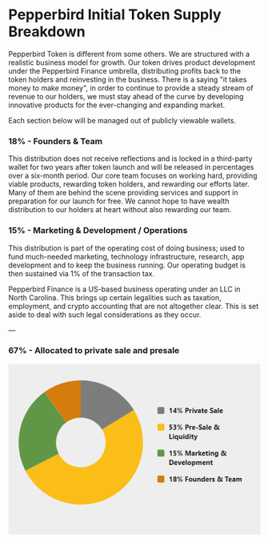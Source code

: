 # Pepperbird Initial Token Supply Breakdown

Pepperbird Token is different from some others. We are structured with a realistic business model for growth. Our token drives product development under the Pepperbird Finance umbrella, distributing profits back to the token holders and reinvesting in the business. There is a saying "it takes money to make money", in order to continue to provide a steady stream of revenue to our holders, we must stay ahead of the curve by developing innovative products for the ever-changing and expanding market.

Each section below will be managed out of publicly viewable wallets.

### **18% - Founders & Team**&#x20;

This distribution does not receive reflections and is locked in a third-party wallet for two years after token launch and will be released in percentages over a six-month period. Our core team focuses on working hard, providing viable products, rewarding token holders, and rewarding our efforts later. Many of them are behind the scene providing services and support in preparation for our launch for free. We cannot hope to have wealth distribution to our holders at heart without also rewarding our team.

### **15% - Marketing & Development / Operations**&#x20;

This distribution is part of the operating cost of doing business; used to fund much-needed marketing, technology infrastructure, research, app development and to keep the business running. Our operating budget is then sustained via 1% of the transaction tax.

&#x20;Pepperbird Finance is a US-based business operating under an LLC in North Carolina. This brings up certain legalities such as taxation, employment, and crypto accounting that are not altogether clear. This is set aside to deal with such legal considerations as they occur.

—

### 67% - Allocated to private sale and presale

![](<../../.gitbook/assets/Initial Supply Breakdown.PNG>)
